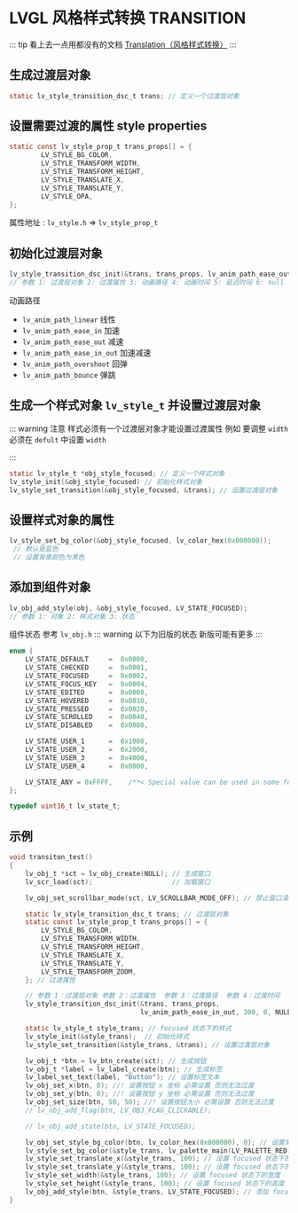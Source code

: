 # LVGL 风格样式转换 TRANSITION

::: tip 看上去一点用都没有的文档
[Translation（风格样式转换）](https://lvgl.100ask.net/8.2/overview/coords.html#translation)
:::

## 生成过渡层对象

```c
static lv_style_transition_dsc_t trans; // 定义一个过渡层对象
```

## 设置需要过渡的属性 style properties

```c
static const lv_style_prop_t trans_props[] = {
        LV_STYLE_BG_COLOR,
        LV_STYLE_TRANSFORM_WIDTH,
        LV_STYLE_TRANSFORM_HEIGHT,
        LV_STYLE_TRANSLATE_X,
        LV_STYLE_TRANSLATE_Y,
        LV_STYLE_OPA,
};
```

属性地址 : `lv_style.h` => `lv_style_prop_t`

## 初始化过渡层对象

```c
lv_style_transition_dsc_init(&trans, trans_props, lv_anim_path_ease_out, 300, 0, NULL);
// 参数 1: 过渡层对象 2: 过渡属性 3: 动画路径 4: 动画时间 5: 延迟时间 6: null

```
动画路径
- `lv_anim_path_linear` 线性
- `lv_anim_path_ease_in`   加速
- `lv_anim_path_ease_out` 减速
- `lv_anim_path_ease_in_out`  加速减速
- `lv_anim_path_overshoot`   回弹
- `lv_anim_path_bounce`    弹跳


## 生成一个样式对象 `lv_style_t` 并设置过渡层对象
::: warning 注意
样式必须有一个过渡层对象才能设置过渡属性
例如 要调整 `width` 必须在 `defult` 中设置 `width`


:::

```c
static lv_style_t *obj_style_focused; // 定义一个样式对象
lv_style_init(&obj_style_focused) // 初始化样式对象
lv_style_set_transition(&obj_style_focused, &trans); // 设置过渡层对象

```

## 设置样式对象的属性


```c
lv_style_set_bg_color(&obj_style_focused, lv_color_hex(0x000000));
 // 默认是蓝色
 // 设置背景颜色为黑色
```



## 添加到组件对象

```c
lv_obj_add_style(obj, &obj_style_focused, LV_STATE_FOCUSED);
// 参数 1: 对象 2: 样式对象 3: 状态
```

组件状态 参考 `lv_obj.h`
::: warning 
以下为旧版的状态
新版可能有更多
:::

```c
enum {
    LV_STATE_DEFAULT     =  0x0000,
    LV_STATE_CHECKED     =  0x0001,
    LV_STATE_FOCUSED     =  0x0002,
    LV_STATE_FOCUS_KEY   =  0x0004,
    LV_STATE_EDITED      =  0x0008,
    LV_STATE_HOVERED     =  0x0010,
    LV_STATE_PRESSED     =  0x0020,
    LV_STATE_SCROLLED    =  0x0040,
    LV_STATE_DISABLED    =  0x0080,

    LV_STATE_USER_1      =  0x1000,
    LV_STATE_USER_2      =  0x2000,
    LV_STATE_USER_3      =  0x4000,
    LV_STATE_USER_4      =  0x8000,

    LV_STATE_ANY = 0xFFFF,    /**< Special value can be used in some functions to target all states*/
};

typedef uint16_t lv_state_t;
```

## 示例
```c
void transiton_test()
{
    lv_obj_t *sct = lv_obj_create(NULL); // 生成窗口
    lv_scr_load(sct);                    // 加载窗口

    lv_obj_set_scrollbar_mode(sct, LV_SCROLLBAR_MODE_OFF); // 禁止窗口滚动条

    static lv_style_transition_dsc_t trans; // 过渡层对象
    static const lv_style_prop_t trans_props[] = {
        LV_STYLE_BG_COLOR,
        LV_STYLE_TRANSFORM_WIDTH,
        LV_STYLE_TRANSFORM_HEIGHT,
        LV_STYLE_TRANSLATE_X,
        LV_STYLE_TRANSLATE_Y,
        LV_STYLE_TRANSFORM_ZOOM,
    }; // 过渡属性

    // 参数 1：过渡层对象 参数 2：过渡属性  参数 3：过渡路径  参数 4：过渡时间  参数 5：延迟时间  参数 6：用户数据
    lv_style_transition_dsc_init(&trans, trans_props,
                                 lv_anim_path_ease_in_out, 300, 0, NULL); // 初始化过渡层对象

    static lv_style_t style_trans; // focused 状态下的样式
    lv_style_init(&style_trans);  // 初始化样式
    lv_style_set_transition(&style_trans, &trans); // 设置过渡层对象

    lv_obj_t *btn = lv_btn_create(sct); // 生成按钮
    lv_obj_t *label = lv_label_create(btn); // 生成标签
    lv_label_set_text(label, "Button"); // 设置标签文本
    lv_obj_set_x(btn, 0); //! 设置按钮 x 坐标 必需设置 否则无法过渡
    lv_obj_set_y(btn, 0); //! 设置按钮 y 坐标 必需设置 否则无法过渡
    lv_obj_set_size(btn, 50, 50); //! 设置按钮大小 必需设置 否则无法过渡
    // lv_obj_add_flag(btn, LV_OBJ_FLAG_CLICKABLE);

    // lv_obj_add_state(btn, LV_STATE_FOCUSED);

    lv_obj_set_style_bg_color(btn, lv_color_hex(0x000000), 0); // 设置背景颜色
    lv_style_set_bg_color(&style_trans, lv_palette_main(LV_PALETTE_RED)); // 设置 focused 状态下的背景颜色
    lv_style_set_translate_x(&style_trans, 100); // 设置 focused 状态下的 x 坐标
    lv_style_set_translate_y(&style_trans, 100); // 设置 focused 状态下的 y 坐标
    lv_style_set_width(&style_trans, 100); // 设置 focused 状态下的宽度
    lv_style_set_height(&style_trans, 100); // 设置 focused 状态下的高度
    lv_obj_add_style(btn, &style_trans, LV_STATE_FOCUSED); // 添加 focused 状态下的样式
}
```
















